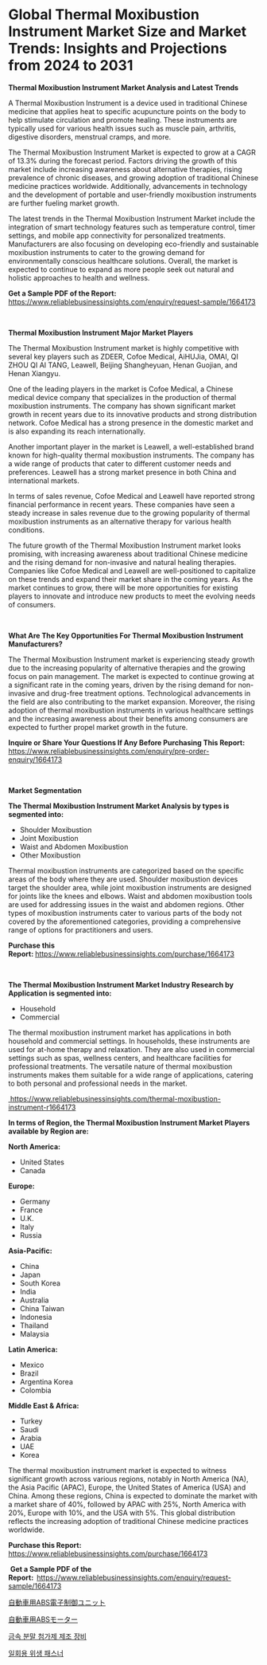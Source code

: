 <p><h1>Global Thermal Moxibustion Instrument Market Size and Market Trends: Insights and Projections from 2024 to 2031</h1></p><p><strong>Thermal Moxibustion Instrument Market Analysis and Latest Trends</strong></p>
<p><p>A Thermal Moxibustion Instrument is a device used in traditional Chinese medicine that applies heat to specific acupuncture points on the body to help stimulate circulation and promote healing. These instruments are typically used for various health issues such as muscle pain, arthritis, digestive disorders, menstrual cramps, and more.</p><p>The Thermal Moxibustion Instrument Market is expected to grow at a CAGR of 13.3% during the forecast period. Factors driving the growth of this market include increasing awareness about alternative therapies, rising prevalence of chronic diseases, and growing adoption of traditional Chinese medicine practices worldwide. Additionally, advancements in technology and the development of portable and user-friendly moxibustion instruments are further fueling market growth.</p><p>The latest trends in the Thermal Moxibustion Instrument Market include the integration of smart technology features such as temperature control, timer settings, and mobile app connectivity for personalized treatments. Manufacturers are also focusing on developing eco-friendly and sustainable moxibustion instruments to cater to the growing demand for environmentally conscious healthcare solutions. Overall, the market is expected to continue to expand as more people seek out natural and holistic approaches to health and wellness.</p></p>
<p><strong>Get a Sample PDF of the Report:&nbsp;</strong> <a href="https://www.reliablebusinessinsights.com/enquiry/request-sample/1664173">https://www.reliablebusinessinsights.com/enquiry/request-sample/1664173</a></p>
<p>&nbsp;</p>
<p><strong>Thermal Moxibustion Instrument Major Market Players</strong></p>
<p><p>The Thermal Moxibustion Instrument market is highly competitive with several key players such as ZDEER, Cofoe Medical, AiHUJia, OMAI, QI ZHOU QI AI TANG, Leawell, Beijing Shangheyuan, Henan Guojian, and Henan Xiangyu. </p><p>One of the leading players in the market is Cofoe Medical, a Chinese medical device company that specializes in the production of thermal moxibustion instruments. The company has shown significant market growth in recent years due to its innovative products and strong distribution network. Cofoe Medical has a strong presence in the domestic market and is also expanding its reach internationally.</p><p>Another important player in the market is Leawell, a well-established brand known for high-quality thermal moxibustion instruments. The company has a wide range of products that cater to different customer needs and preferences. Leawell has a strong market presence in both China and international markets.</p><p>In terms of sales revenue, Cofoe Medical and Leawell have reported strong financial performance in recent years. These companies have seen a steady increase in sales revenue due to the growing popularity of thermal moxibustion instruments as an alternative therapy for various health conditions.</p><p>The future growth of the Thermal Moxibustion Instrument market looks promising, with increasing awareness about traditional Chinese medicine and the rising demand for non-invasive and natural healing therapies. Companies like Cofoe Medical and Leawell are well-positioned to capitalize on these trends and expand their market share in the coming years. As the market continues to grow, there will be more opportunities for existing players to innovate and introduce new products to meet the evolving needs of consumers.</p></p>
<p>&nbsp;</p>
<p><strong>What Are The Key Opportunities For Thermal Moxibustion Instrument Manufacturers?</strong></p>
<p><p>The Thermal Moxibustion Instrument market is experiencing steady growth due to the increasing popularity of alternative therapies and the growing focus on pain management. The market is expected to continue growing at a significant rate in the coming years, driven by the rising demand for non-invasive and drug-free treatment options. Technological advancements in the field are also contributing to the market expansion. Moreover, the rising adoption of thermal moxibustion instruments in various healthcare settings and the increasing awareness about their benefits among consumers are expected to further propel market growth in the future.</p></p>
<p><strong>Inquire or Share Your Questions If Any Before Purchasing This Report:</strong> <a href="https://www.reliablebusinessinsights.com/enquiry/pre-order-enquiry/1664173">https://www.reliablebusinessinsights.com/enquiry/pre-order-enquiry/1664173</a></p>
<p>&nbsp;</p>
<p><strong>Market Segmentation</strong></p>
<p><strong>The Thermal Moxibustion Instrument Market Analysis by types is segmented into:</strong></p>
<p><ul><li>Shoulder Moxibustion</li><li>Joint Moxibustion</li><li>Waist and Abdomen Moxibustion</li><li>Other Moxibustion</li></ul></p>
<p><p>Thermal moxibustion instruments are categorized based on the specific areas of the body where they are used. Shoulder moxibustion devices target the shoulder area, while joint moxibustion instruments are designed for joints like the knees and elbows. Waist and abdomen moxibustion tools are used for addressing issues in the waist and abdomen regions. Other types of moxibustion instruments cater to various parts of the body not covered by the aforementioned categories, providing a comprehensive range of options for practitioners and users.</p></p>
<p><strong>Purchase this Report:&nbsp;</strong><a href="https://www.reliablebusinessinsights.com/purchase/1664173">https://www.reliablebusinessinsights.com/purchase/1664173</a></p>
<p>&nbsp;</p>
<p><strong>The Thermal Moxibustion Instrument Market Industry Research by Application is segmented into:</strong></p>
<p><ul><li>Household</li><li>Commercial</li></ul></p>
<p><p>The thermal moxibustion instrument market has applications in both household and commercial settings. In households, these instruments are used for at-home therapy and relaxation. They are also used in commercial settings such as spas, wellness centers, and healthcare facilities for professional treatments. The versatile nature of thermal moxibustion instruments makes them suitable for a wide range of applications, catering to both personal and professional needs in the market.</p></p>
<p><a href="https://www.reliablebusinessinsights.com/thermal-moxibustion-instrument-r1664173">&nbsp;https://www.reliablebusinessinsights.com/thermal-moxibustion-instrument-r1664173</a></p>
<p><strong>In terms of Region, the Thermal Moxibustion Instrument Market Players available by Region are:</strong></p>
<p>
    <p> <strong> North America: </strong>
        <ul>
            <li>United States</li>
            <li>Canada</li>
        </ul>
        </p> 
    <p> <strong> Europe: </strong>
        <ul>
            <li>Germany</li>
            <li>France</li>
            <li>U.K.</li>
            <li>Italy</li>
            <li>Russia</li>
        </ul>
        </p> 
    <p> <strong> Asia-Pacific: </strong>
        <ul>
            <li>China</li>
            <li>Japan</li>
            <li>South Korea</li>
            <li>India</li>
            <li>Australia</li>
            <li>China Taiwan</li>
            <li>Indonesia</li>
            <li>Thailand</li>
            <li>Malaysia</li>
        </ul>
        </p> 
    <p> <strong> Latin America: </strong>
        <ul>
            <li>Mexico</li>
            <li>Brazil</li>
            <li>Argentina Korea</li>
            <li>Colombia</li>
        </ul>
        </p> 
    <p> <strong> Middle East & Africa: </strong>
        <ul>
            <li>Turkey</li>
            <li>Saudi</li>
            <li>Arabia</li>
            <li>UAE</li>
            <li>Korea</li>
        </ul>
    </p>
    </p>
<p><p>The thermal moxibustion instrument market is expected to witness significant growth across various regions, notably in North America (NA), the Asia Pacific (APAC), Europe, the United States of America (USA) and China. Among these regions, China is expected to dominate the market with a market share of 40%, followed by APAC with 25%, North America with 20%, Europe with 10%, and the USA with 5%. This global distribution reflects the increasing adoption of traditional Chinese medicine practices worldwide.</p></p>
<p><strong>Purchase this Report: </strong><a href="https://www.reliablebusinessinsights.com/purchase/1664173">https://www.reliablebusinessinsights.com/purchase/1664173</a></p>
<p>&nbsp;<strong>Get a Sample PDF of the Report:&nbsp;&nbsp;</strong><a href="https://www.reliablebusinessinsights.com/enquiry/request-sample/1664173">https://www.reliablebusinessinsights.com/enquiry/request-sample/1664173</a></p>
<p><strong></strong></p>
<p><p><a href="https://github.com/AylinBeier/Market-Research-Report-List-1/blob/main/962885996654.md">自動車用ABS電子制御ユニット</a></p><p><a href="https://github.com/GregorioOKeefe2023/Market-Research-Report-List-1/blob/main/810081896655.md">自動車用ABSモーター</a></p><p><a href="https://github.com/TimmyMann6767/Market-Research-Report-List-2/blob/main/396492288279.md">금속 분말 첨가제 제조 장비</a></p><p><a href="https://github.com/khytkeqagplkzqvh/Market-Research-Report-List-2/blob/main/184347288278.md">일회용 위생 패스너</a></p></p>